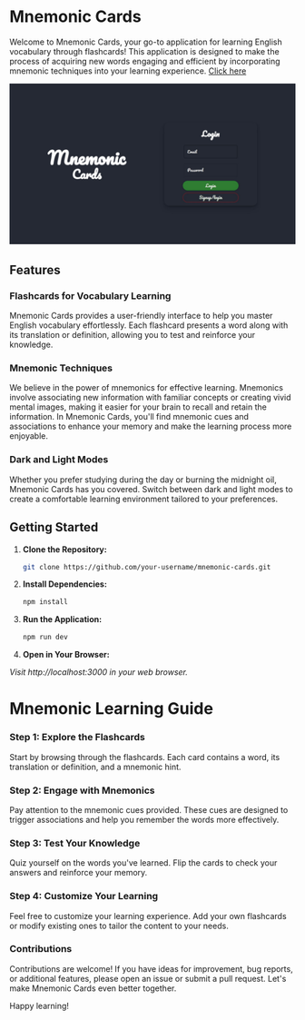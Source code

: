 # Mnemonic Cards

Welcome to Mnemonic Cards, your go-to application for learning English vocabulary through flashcards! This application is designed to make the process of acquiring new words engaging and efficient by incorporating mnemonic techniques into your learning experience. [Click here](https://mnemonic-cards.web.app/)

[![Alt text](./src/assets/mnemonic.jpg)](https://mnemonic-cards.web.app/)


## Features

### Flashcards for Vocabulary Learning

Mnemonic Cards provides a user-friendly interface to help you master English vocabulary effortlessly. Each flashcard presents a word along with its translation or definition, allowing you to test and reinforce your knowledge.

### Mnemonic Techniques

We believe in the power of mnemonics for effective learning. Mnemonics involve associating new information with familiar concepts or creating vivid mental images, making it easier for your brain to recall and retain the information. In Mnemonic Cards, you'll find mnemonic cues and associations to enhance your memory and make the learning process more enjoyable.

### Dark and Light Modes

Whether you prefer studying during the day or burning the midnight oil, Mnemonic Cards has you covered. Switch between dark and light modes to create a comfortable learning environment tailored to your preferences.

## Getting Started

1. **Clone the Repository:**
   ```bash
   git clone https://github.com/your-username/mnemonic-cards.git
2. **Install Dependencies:**
   ```bash
   npm install
3. **Run the Application:**
   ```bash
   npm run dev
4. **Open in Your Browser:**
   
*Visit http://localhost:3000 in your web browser.*

# Mnemonic Learning Guide

### Step 1: Explore the Flashcards
Start by browsing through the flashcards. Each card contains a word, its translation or definition, and a mnemonic hint.

### Step 2: Engage with Mnemonics
Pay attention to the mnemonic cues provided. These cues are designed to trigger associations and help you remember the words more effectively.

### Step 3: Test Your Knowledge
Quiz yourself on the words you've learned. Flip the cards to check your answers and reinforce your memory.

### Step 4: Customize Your Learning
Feel free to customize your learning experience. Add your own flashcards or modify existing ones to tailor the content to your needs.

### Contributions
Contributions are welcome! If you have ideas for improvement, bug reports, or additional features, please open an issue or submit a pull request. Let's make Mnemonic Cards even better together.

Happy learning!